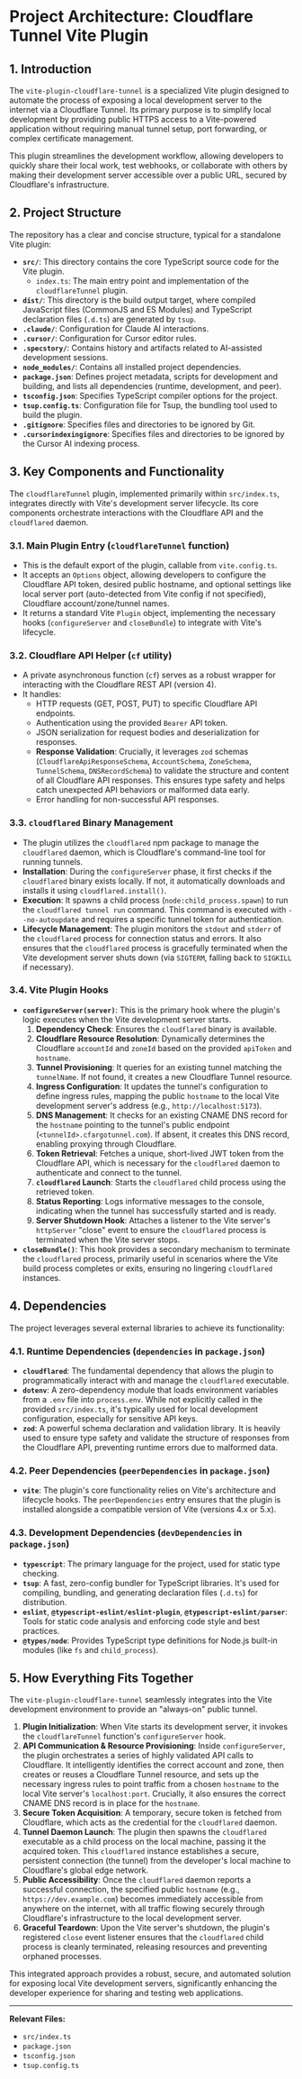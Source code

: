 # Project Architecture: Cloudflare Tunnel Vite Plugin

## 1. Introduction

The `vite-plugin-cloudflare-tunnel` is a specialized Vite plugin designed to automate the process of exposing a local development server to the internet via a Cloudflare Tunnel. Its primary purpose is to simplify local development by providing public HTTPS access to a Vite-powered application without requiring manual tunnel setup, port forwarding, or complex certificate management.
    
This plugin streamlines the development workflow, allowing developers to quickly share their local work, test webhooks, or collaborate with others by making their development server accessible over a public URL, secured by Cloudflare's infrastructure.
                                                        
## 2. Project Structure

The repository has a clear and concise structure, typical for a standalone Vite plugin:

*   **`src/`**: This directory contains the core TypeScript source code for the Vite plugin.
    *   `index.ts`: The main entry point and implementation of the `cloudflareTunnel` plugin.
*   **`dist/`**: This directory is the build output target, where compiled JavaScript files (CommonJS and ES Modules) and TypeScript declaration files (`.d.ts`) are generated by `tsup`.
*   **`.claude/`**: Configuration for Claude AI interactions.
*   **`.cursor/`**: Configuration for Cursor editor rules.
*   **`.specstory/`**: Contains history and artifacts related to AI-assisted development sessions.
*   **`node_modules/`**: Contains all installed project dependencies.
*   **`package.json`**: Defines project metadata, scripts for development and building, and lists all dependencies (runtime, development, and peer).
*   **`tsconfig.json`**: Specifies TypeScript compiler options for the project.
*   **`tsup.config.ts`**: Configuration file for Tsup, the bundling tool used to build the plugin.
*   **`.gitignore`**: Specifies files and directories to be ignored by Git.
*   **`.cursorindexingignore`**: Specifies files and directories to be ignored by the Cursor AI indexing process.
                            
## 3. Key Components and Functionality

The `cloudflareTunnel` plugin, implemented primarily within `src/index.ts`, integrates directly with Vite's development server lifecycle. Its core components orchestrate interactions with the Cloudflare API and the `cloudflared` daemon.
                                                        
### 3.1. Main Plugin Entry (`cloudflareTunnel` function)

*   This is the default export of the plugin, callable from `vite.config.ts`.
*   It accepts an `Options` object, allowing developers to configure the Cloudflare API token, desired public hostname, and optional settings like local server port (auto-detected from Vite config if not specified), Cloudflare account/zone/tunnel names.
*   It returns a standard Vite `Plugin` object, implementing the necessary hooks (`configureServer` and `closeBundle`) to integrate with Vite's lifecycle.
                            
### 3.2. Cloudflare API Helper (`cf` utility)

*   A private asynchronous function (`cf`) serves as a robust wrapper for interacting with the Cloudflare REST API (version 4).
*   It handles:
    *   HTTP requests (GET, POST, PUT) to specific Cloudflare API endpoints.
    *   Authentication using the provided `Bearer` API token.
    *   JSON serialization for request bodies and deserialization for responses.
    *   **Response Validation**: Crucially, it leverages `zod` schemas (`CloudflareApiResponseSchema`, `AccountSchema`, `ZoneSchema`, `TunnelSchema`, `DNSRecordSchema`) to validate the structure and content of all Cloudflare API responses. This ensures type safety and helps catch unexpected API behaviors or malformed data early.
    *   Error handling for non-successful API responses.

### 3.3. `cloudflared` Binary Management

*   The plugin utilizes the `cloudflared` npm package to manage the `cloudflared` daemon, which is Cloudflare's command-line tool for running tunnels.
*   **Installation**: During the `configureServer` phase, it first checks if the `cloudflared` binary exists locally. If not, it automatically downloads and installs it using `cloudflared.install()`.
*   **Execution**: It spawns a child process (`node:child_process.spawn`) to run the `cloudflared tunnel run` command. This command is executed with `--no-autoupdate` and requires a specific tunnel token for authentication.
*   **Lifecycle Management**: The plugin monitors the `stdout` and `stderr` of the `cloudflared` process for connection status and errors. It also ensures that the `cloudflared` process is gracefully terminated when the Vite development server shuts down (via `SIGTERM`, falling back to `SIGKILL` if necessary).

### 3.4. Vite Plugin Hooks

*   **`configureServer(server)`**: This is the primary hook where the plugin's logic executes when the Vite development server starts.
    1.  **Dependency Check**: Ensures the `cloudflared` binary is available.
    2.  **Cloudflare Resource Resolution**: Dynamically determines the Cloudflare `accountId` and `zoneId` based on the provided `apiToken` and `hostname`.
    3.  **Tunnel Provisioning**: It queries for an existing tunnel matching the `tunnelName`. If not found, it creates a new Cloudflare Tunnel resource.
    4.  **Ingress Configuration**: It updates the tunnel's configuration to define ingress rules, mapping the public `hostname` to the local Vite development server's address (e.g., `http://localhost:5173`).
    5.  **DNS Management**: It checks for an existing CNAME DNS record for the `hostname` pointing to the tunnel's public endpoint (`<tunnelId>.cfargotunnel.com`). If absent, it creates this DNS record, enabling proxying through Cloudflare.
    6.  **Token Retrieval**: Fetches a unique, short-lived JWT token from the Cloudflare API, which is necessary for the `cloudflared` daemon to authenticate and connect to the tunnel.
    7.  **`cloudflared` Launch**: Starts the `cloudflared` child process using the retrieved token.
    8.  **Status Reporting**: Logs informative messages to the console, indicating when the tunnel has successfully started and is ready.
    9.  **Server Shutdown Hook**: Attaches a listener to the Vite server's `httpServer` "close" event to ensure the `cloudflared` process is terminated when the Vite server stops.
*   **`closeBundle()`**: This hook provides a secondary mechanism to terminate the `cloudflared` process, primarily useful in scenarios where the Vite build process completes or exits, ensuring no lingering `cloudflared` instances.
                                                        
## 4. Dependencies

The project leverages several external libraries to achieve its functionality:

### 4.1. Runtime Dependencies (`dependencies` in `package.json`)

*   **`cloudflared`**: The fundamental dependency that allows the plugin to programmatically interact with and manage the `cloudflared` executable.
*   **`dotenv`**: A zero-dependency module that loads environment variables from a `.env` file into `process.env`. While not explicitly called in the provided `src/index.ts`, it's typically used for local development configuration, especially for sensitive API keys.
*   **`zod`**: A powerful schema declaration and validation library. It is heavily used to ensure type safety and validate the structure of responses from the Cloudflare API, preventing runtime errors due to malformed data.
                                                        
### 4.2. Peer Dependencies (`peerDependencies` in `package.json`)

*   **`vite`**: The plugin's core functionality relies on Vite's architecture and lifecycle hooks. The `peerDependencies` entry ensures that the plugin is installed alongside a compatible version of Vite (versions 4.x or 5.x).
                                                        
### 4.3. Development Dependencies (`devDependencies` in `package.json`)

*   **`typescript`**: The primary language for the project, used for static type checking.
*   **`tsup`**: A fast, zero-config bundler for TypeScript libraries. It's used for compiling, bundling, and generating declaration files (`.d.ts`) for distribution.
*   **`eslint`**, **`@typescript-eslint/eslint-plugin`**, **`@typescript-eslint/parser`**: Tools for static code analysis and enforcing code style and best practices.
*   **`@types/node`**: Provides TypeScript type definitions for Node.js built-in modules (like `fs` and `child_process`).
                            
## 5. How Everything Fits Together

The `vite-plugin-cloudflare-tunnel` seamlessly integrates into the Vite development environment to provide an "always-on" public tunnel.
                            
1.  **Plugin Initialization**: When Vite starts its development server, it invokes the `cloudflareTunnel` function's `configureServer` hook.
2.  **API Communication & Resource Provisioning**: Inside `configureServer`, the plugin orchestrates a series of highly validated API calls to Cloudflare. It intelligently identifies the correct account and zone, then creates or reuses a Cloudflare Tunnel resource, and sets up the necessary ingress rules to point traffic from a chosen `hostname` to the local Vite server's `localhost:port`. Crucially, it also ensures the correct CNAME DNS record is in place for the `hostname`.
3.  **Secure Token Acquisition**: A temporary, secure token is fetched from Cloudflare, which acts as the credential for the `cloudflared` daemon.
4.  **Tunnel Daemon Launch**: The plugin then spawns the `cloudflared` executable as a child process on the local machine, passing it the acquired token. This `cloudflared` instance establishes a secure, persistent connection (the tunnel) from the developer's local machine to Cloudflare's global edge network.
5.  **Public Accessibility**: Once the `cloudflared` daemon reports a successful connection, the specified public `hostname` (e.g., `https://dev.example.com`) becomes immediately accessible from anywhere on the internet, with all traffic flowing securely through Cloudflare's infrastructure to the local development server.
6.  **Graceful Teardown**: Upon the Vite server's shutdown, the plugin's registered `close` event listener ensures that the `cloudflared` child process is cleanly terminated, releasing resources and preventing orphaned processes.
                                                        
This integrated approach provides a robust, secure, and automated solution for exposing local Vite development servers, significantly enhancing the developer experience for sharing and testing web applications.

---

**Relevant Files:**

*   `src/index.ts`
*   `package.json`
*   `tsconfig.json`
*   `tsup.config.ts` 